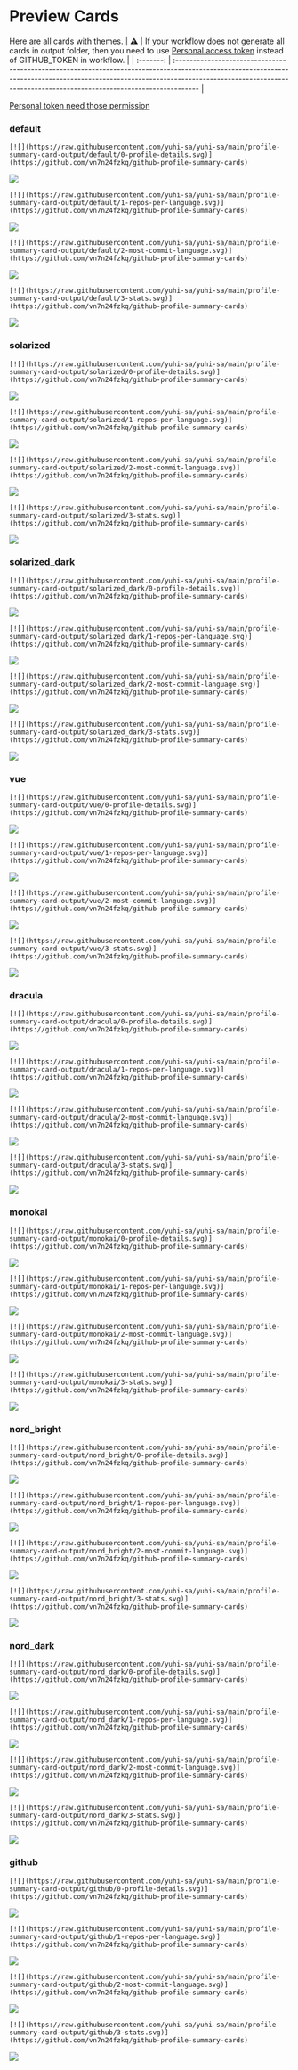 
# Preview Cards

Here are all cards with themes.
| :warning: | If your workflow does not generate all cards in output folder, then you need to use [Personal access token](https://docs.github.com/en/actions/configuring-and-managing-workflows/creating-and-storing-encrypted-secrets) instead of GITHUB_TOKEN in workflow. |
| :-------: | :------------------------------------------------------------------------------------------------------------------------------------------------------------------------------------------------------------------------------------------------ |

[Personal token need those permission](https://github.com/vn7n24fzkq/github-profile-summary-cards/wiki/Personal-access-token-permissions)


### default


```
[![](https://raw.githubusercontent.com/yuhi-sa/yuhi-sa/main/profile-summary-card-output/default/0-profile-details.svg)](https://github.com/vn7n24fzkq/github-profile-summary-cards)
```
![](https://raw.githubusercontent.com/yuhi-sa/yuhi-sa/main/profile-summary-card-output/default/0-profile-details.svg)


```
[![](https://raw.githubusercontent.com/yuhi-sa/yuhi-sa/main/profile-summary-card-output/default/1-repos-per-language.svg)](https://github.com/vn7n24fzkq/github-profile-summary-cards)
```
![](https://raw.githubusercontent.com/yuhi-sa/yuhi-sa/main/profile-summary-card-output/default/1-repos-per-language.svg)


```
[![](https://raw.githubusercontent.com/yuhi-sa/yuhi-sa/main/profile-summary-card-output/default/2-most-commit-language.svg)](https://github.com/vn7n24fzkq/github-profile-summary-cards)
```
![](https://raw.githubusercontent.com/yuhi-sa/yuhi-sa/main/profile-summary-card-output/default/2-most-commit-language.svg)


```
[![](https://raw.githubusercontent.com/yuhi-sa/yuhi-sa/main/profile-summary-card-output/default/3-stats.svg)](https://github.com/vn7n24fzkq/github-profile-summary-cards)
```
![](https://raw.githubusercontent.com/yuhi-sa/yuhi-sa/main/profile-summary-card-output/default/3-stats.svg)


### solarized


```
[![](https://raw.githubusercontent.com/yuhi-sa/yuhi-sa/main/profile-summary-card-output/solarized/0-profile-details.svg)](https://github.com/vn7n24fzkq/github-profile-summary-cards)
```
![](https://raw.githubusercontent.com/yuhi-sa/yuhi-sa/main/profile-summary-card-output/solarized/0-profile-details.svg)


```
[![](https://raw.githubusercontent.com/yuhi-sa/yuhi-sa/main/profile-summary-card-output/solarized/1-repos-per-language.svg)](https://github.com/vn7n24fzkq/github-profile-summary-cards)
```
![](https://raw.githubusercontent.com/yuhi-sa/yuhi-sa/main/profile-summary-card-output/solarized/1-repos-per-language.svg)


```
[![](https://raw.githubusercontent.com/yuhi-sa/yuhi-sa/main/profile-summary-card-output/solarized/2-most-commit-language.svg)](https://github.com/vn7n24fzkq/github-profile-summary-cards)
```
![](https://raw.githubusercontent.com/yuhi-sa/yuhi-sa/main/profile-summary-card-output/solarized/2-most-commit-language.svg)


```
[![](https://raw.githubusercontent.com/yuhi-sa/yuhi-sa/main/profile-summary-card-output/solarized/3-stats.svg)](https://github.com/vn7n24fzkq/github-profile-summary-cards)
```
![](https://raw.githubusercontent.com/yuhi-sa/yuhi-sa/main/profile-summary-card-output/solarized/3-stats.svg)


### solarized_dark


```
[![](https://raw.githubusercontent.com/yuhi-sa/yuhi-sa/main/profile-summary-card-output/solarized_dark/0-profile-details.svg)](https://github.com/vn7n24fzkq/github-profile-summary-cards)
```
![](https://raw.githubusercontent.com/yuhi-sa/yuhi-sa/main/profile-summary-card-output/solarized_dark/0-profile-details.svg)


```
[![](https://raw.githubusercontent.com/yuhi-sa/yuhi-sa/main/profile-summary-card-output/solarized_dark/1-repos-per-language.svg)](https://github.com/vn7n24fzkq/github-profile-summary-cards)
```
![](https://raw.githubusercontent.com/yuhi-sa/yuhi-sa/main/profile-summary-card-output/solarized_dark/1-repos-per-language.svg)


```
[![](https://raw.githubusercontent.com/yuhi-sa/yuhi-sa/main/profile-summary-card-output/solarized_dark/2-most-commit-language.svg)](https://github.com/vn7n24fzkq/github-profile-summary-cards)
```
![](https://raw.githubusercontent.com/yuhi-sa/yuhi-sa/main/profile-summary-card-output/solarized_dark/2-most-commit-language.svg)


```
[![](https://raw.githubusercontent.com/yuhi-sa/yuhi-sa/main/profile-summary-card-output/solarized_dark/3-stats.svg)](https://github.com/vn7n24fzkq/github-profile-summary-cards)
```
![](https://raw.githubusercontent.com/yuhi-sa/yuhi-sa/main/profile-summary-card-output/solarized_dark/3-stats.svg)


### vue


```
[![](https://raw.githubusercontent.com/yuhi-sa/yuhi-sa/main/profile-summary-card-output/vue/0-profile-details.svg)](https://github.com/vn7n24fzkq/github-profile-summary-cards)
```
![](https://raw.githubusercontent.com/yuhi-sa/yuhi-sa/main/profile-summary-card-output/vue/0-profile-details.svg)


```
[![](https://raw.githubusercontent.com/yuhi-sa/yuhi-sa/main/profile-summary-card-output/vue/1-repos-per-language.svg)](https://github.com/vn7n24fzkq/github-profile-summary-cards)
```
![](https://raw.githubusercontent.com/yuhi-sa/yuhi-sa/main/profile-summary-card-output/vue/1-repos-per-language.svg)


```
[![](https://raw.githubusercontent.com/yuhi-sa/yuhi-sa/main/profile-summary-card-output/vue/2-most-commit-language.svg)](https://github.com/vn7n24fzkq/github-profile-summary-cards)
```
![](https://raw.githubusercontent.com/yuhi-sa/yuhi-sa/main/profile-summary-card-output/vue/2-most-commit-language.svg)


```
[![](https://raw.githubusercontent.com/yuhi-sa/yuhi-sa/main/profile-summary-card-output/vue/3-stats.svg)](https://github.com/vn7n24fzkq/github-profile-summary-cards)
```
![](https://raw.githubusercontent.com/yuhi-sa/yuhi-sa/main/profile-summary-card-output/vue/3-stats.svg)


### dracula


```
[![](https://raw.githubusercontent.com/yuhi-sa/yuhi-sa/main/profile-summary-card-output/dracula/0-profile-details.svg)](https://github.com/vn7n24fzkq/github-profile-summary-cards)
```
![](https://raw.githubusercontent.com/yuhi-sa/yuhi-sa/main/profile-summary-card-output/dracula/0-profile-details.svg)


```
[![](https://raw.githubusercontent.com/yuhi-sa/yuhi-sa/main/profile-summary-card-output/dracula/1-repos-per-language.svg)](https://github.com/vn7n24fzkq/github-profile-summary-cards)
```
![](https://raw.githubusercontent.com/yuhi-sa/yuhi-sa/main/profile-summary-card-output/dracula/1-repos-per-language.svg)


```
[![](https://raw.githubusercontent.com/yuhi-sa/yuhi-sa/main/profile-summary-card-output/dracula/2-most-commit-language.svg)](https://github.com/vn7n24fzkq/github-profile-summary-cards)
```
![](https://raw.githubusercontent.com/yuhi-sa/yuhi-sa/main/profile-summary-card-output/dracula/2-most-commit-language.svg)


```
[![](https://raw.githubusercontent.com/yuhi-sa/yuhi-sa/main/profile-summary-card-output/dracula/3-stats.svg)](https://github.com/vn7n24fzkq/github-profile-summary-cards)
```
![](https://raw.githubusercontent.com/yuhi-sa/yuhi-sa/main/profile-summary-card-output/dracula/3-stats.svg)


### monokai


```
[![](https://raw.githubusercontent.com/yuhi-sa/yuhi-sa/main/profile-summary-card-output/monokai/0-profile-details.svg)](https://github.com/vn7n24fzkq/github-profile-summary-cards)
```
![](https://raw.githubusercontent.com/yuhi-sa/yuhi-sa/main/profile-summary-card-output/monokai/0-profile-details.svg)


```
[![](https://raw.githubusercontent.com/yuhi-sa/yuhi-sa/main/profile-summary-card-output/monokai/1-repos-per-language.svg)](https://github.com/vn7n24fzkq/github-profile-summary-cards)
```
![](https://raw.githubusercontent.com/yuhi-sa/yuhi-sa/main/profile-summary-card-output/monokai/1-repos-per-language.svg)


```
[![](https://raw.githubusercontent.com/yuhi-sa/yuhi-sa/main/profile-summary-card-output/monokai/2-most-commit-language.svg)](https://github.com/vn7n24fzkq/github-profile-summary-cards)
```
![](https://raw.githubusercontent.com/yuhi-sa/yuhi-sa/main/profile-summary-card-output/monokai/2-most-commit-language.svg)


```
[![](https://raw.githubusercontent.com/yuhi-sa/yuhi-sa/main/profile-summary-card-output/monokai/3-stats.svg)](https://github.com/vn7n24fzkq/github-profile-summary-cards)
```
![](https://raw.githubusercontent.com/yuhi-sa/yuhi-sa/main/profile-summary-card-output/monokai/3-stats.svg)


### nord_bright


```
[![](https://raw.githubusercontent.com/yuhi-sa/yuhi-sa/main/profile-summary-card-output/nord_bright/0-profile-details.svg)](https://github.com/vn7n24fzkq/github-profile-summary-cards)
```
![](https://raw.githubusercontent.com/yuhi-sa/yuhi-sa/main/profile-summary-card-output/nord_bright/0-profile-details.svg)


```
[![](https://raw.githubusercontent.com/yuhi-sa/yuhi-sa/main/profile-summary-card-output/nord_bright/1-repos-per-language.svg)](https://github.com/vn7n24fzkq/github-profile-summary-cards)
```
![](https://raw.githubusercontent.com/yuhi-sa/yuhi-sa/main/profile-summary-card-output/nord_bright/1-repos-per-language.svg)


```
[![](https://raw.githubusercontent.com/yuhi-sa/yuhi-sa/main/profile-summary-card-output/nord_bright/2-most-commit-language.svg)](https://github.com/vn7n24fzkq/github-profile-summary-cards)
```
![](https://raw.githubusercontent.com/yuhi-sa/yuhi-sa/main/profile-summary-card-output/nord_bright/2-most-commit-language.svg)


```
[![](https://raw.githubusercontent.com/yuhi-sa/yuhi-sa/main/profile-summary-card-output/nord_bright/3-stats.svg)](https://github.com/vn7n24fzkq/github-profile-summary-cards)
```
![](https://raw.githubusercontent.com/yuhi-sa/yuhi-sa/main/profile-summary-card-output/nord_bright/3-stats.svg)


### nord_dark


```
[![](https://raw.githubusercontent.com/yuhi-sa/yuhi-sa/main/profile-summary-card-output/nord_dark/0-profile-details.svg)](https://github.com/vn7n24fzkq/github-profile-summary-cards)
```
![](https://raw.githubusercontent.com/yuhi-sa/yuhi-sa/main/profile-summary-card-output/nord_dark/0-profile-details.svg)


```
[![](https://raw.githubusercontent.com/yuhi-sa/yuhi-sa/main/profile-summary-card-output/nord_dark/1-repos-per-language.svg)](https://github.com/vn7n24fzkq/github-profile-summary-cards)
```
![](https://raw.githubusercontent.com/yuhi-sa/yuhi-sa/main/profile-summary-card-output/nord_dark/1-repos-per-language.svg)


```
[![](https://raw.githubusercontent.com/yuhi-sa/yuhi-sa/main/profile-summary-card-output/nord_dark/2-most-commit-language.svg)](https://github.com/vn7n24fzkq/github-profile-summary-cards)
```
![](https://raw.githubusercontent.com/yuhi-sa/yuhi-sa/main/profile-summary-card-output/nord_dark/2-most-commit-language.svg)


```
[![](https://raw.githubusercontent.com/yuhi-sa/yuhi-sa/main/profile-summary-card-output/nord_dark/3-stats.svg)](https://github.com/vn7n24fzkq/github-profile-summary-cards)
```
![](https://raw.githubusercontent.com/yuhi-sa/yuhi-sa/main/profile-summary-card-output/nord_dark/3-stats.svg)


### github


```
[![](https://raw.githubusercontent.com/yuhi-sa/yuhi-sa/main/profile-summary-card-output/github/0-profile-details.svg)](https://github.com/vn7n24fzkq/github-profile-summary-cards)
```
![](https://raw.githubusercontent.com/yuhi-sa/yuhi-sa/main/profile-summary-card-output/github/0-profile-details.svg)


```
[![](https://raw.githubusercontent.com/yuhi-sa/yuhi-sa/main/profile-summary-card-output/github/1-repos-per-language.svg)](https://github.com/vn7n24fzkq/github-profile-summary-cards)
```
![](https://raw.githubusercontent.com/yuhi-sa/yuhi-sa/main/profile-summary-card-output/github/1-repos-per-language.svg)


```
[![](https://raw.githubusercontent.com/yuhi-sa/yuhi-sa/main/profile-summary-card-output/github/2-most-commit-language.svg)](https://github.com/vn7n24fzkq/github-profile-summary-cards)
```
![](https://raw.githubusercontent.com/yuhi-sa/yuhi-sa/main/profile-summary-card-output/github/2-most-commit-language.svg)


```
[![](https://raw.githubusercontent.com/yuhi-sa/yuhi-sa/main/profile-summary-card-output/github/3-stats.svg)](https://github.com/vn7n24fzkq/github-profile-summary-cards)
```
![](https://raw.githubusercontent.com/yuhi-sa/yuhi-sa/main/profile-summary-card-output/github/3-stats.svg)

